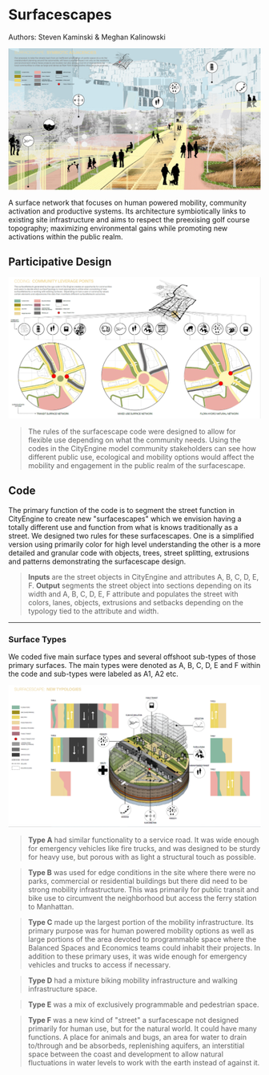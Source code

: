 # Surfacescapes 
Authors: Steven Kaminski & Meghan Kalinowski

![surfacescapes_cover](https://github.com/Unit26Y21/UrbanLab/blob/cacef105e72dbc8def71bb1f6aeeff4c128c928e/examples/Surfacescapes_Markdown_Cover.PNG)

A surface network that focuses on human powered mobility, community activation and productive systems. Its architecture symbiotically links to existing site infrastructure and aims to respect the preexising golf course topography; maximizing environmental gains while promoting new activations within the public realm.

## Participative Design
![surfacescape_participative](https://github.com/Unit26Y21/UrbanLab/blob/cacef105e72dbc8def71bb1f6aeeff4c128c928e/examples/Surfacescapes_Markdown_Participative%20Design.PNG)

> The rules of the surfacescape code were designed to allow for flexible use depending on what the community needs. Using the codes in the CityEngine model community stakeholders can see how different public use, ecological and mobility options would affect the mobility and engagement in the public realm of the surfacescape. 

## Code
The primary function of the code is to segment the street function in CityEngine to create new "surfacescapes" which we envision having a totally different use and function from what is knows traditionally as a street. We designed two rules for these surfacescapes. One is a simplified version using primarily color for high level understanding the other is a more detailed and granular code with objects, trees, street splitting, extrusions and patterns demonstrating the surfacescape design.
>**Inputs** are the street objects in CityEngine and attributes A, B, C, D, E, F.
>**Output** segments the street object into sections depending on its width and A, B, C, D, E, F attribute and populates the street with colors, lanes, objects, extrusions and setbacks depending on the typology tied to the attribute and width. 

---

### Surface Types

We coded five main surface types and several offshoot sub-types of those primary surfaces. The main types were denoted as A, B, C, D, E and F within the code and sub-types were labeled as A1, A2 etc.

![surfacescapes_typologies](https://github.com/Unit26Y21/UrbanLab/blob/cacef105e72dbc8def71bb1f6aeeff4c128c928e/examples/Surfacescapes_Markdown_Typologies.PNG)

>**Type A** had similar functionality to a service road. It was wide enough for emergency vehicles like fire trucks, and was designed to be sturdy for heavy use, but porous with as light a structural touch as possible.

>**Type B** was used for edge conditions in the site where there were no parks, commercial or residential buildings but there did need to be strong mobility infrastructure. This was primarily for public transit and bike use to circumvent the neighborhood but access the ferry station to Manhattan.

>**Type C** made up the largest portion of the mobility infrastructure. Its primary purpose was for human powered mobility options as well as large portions of the area devoted to programmable space where the Balanced Spaces and Economics teams could inhabit their projects. In addition to these primary uses, it was wide enough for emergency vehicles and trucks to access if necessary. 

>**Type D** had a mixture biking mobility infrastructure and walking infrastructure space.

>**Type E** was a mix of exclusively programmable and pedestrian space.

>**Type F** was a new kind of "street" a surfacescape not designed primarily for human use, but for the natural world. It could have many functions. A place for animals and bugs, an area for water to drain to/through and be absorbeds, replenishing aquifers, an interstitial space between the coast and development to allow natural fluctuations in water levels to work with the earth instead of against it.

